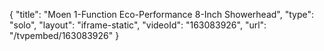 {
    "title": "Moen 1-Function Eco-Performance 8-Inch Showerhead",
    "type": "solo",
    "layout": "iframe-static",
    "videoId": "163083926",
    "url": "\/tvpembed\/163083926"
}